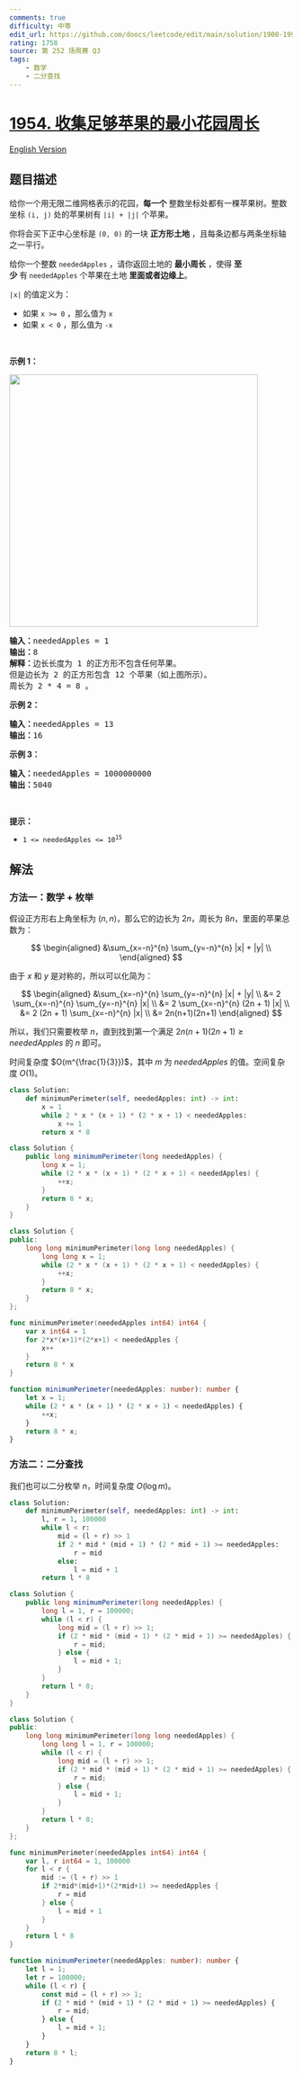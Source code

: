 ```yaml
---
comments: true
difficulty: 中等
edit_url: https://github.com/doocs/leetcode/edit/main/solution/1900-1999/1954.Minimum%20Garden%20Perimeter%20to%20Collect%20Enough%20Apples/README.md
rating: 1758
source: 第 252 场周赛 Q3
tags:
    - 数学
    - 二分查找
---
```


<!-- problem:start -->

# [1954. 收集足够苹果的最小花园周长](https://leetcode.cn/problems/minimum-garden-perimeter-to-collect-enough-apples)

[English Version](/solution/1900-1999/1954.Minimum%20Garden%20Perimeter%20to%20Collect%20Enough%20Apples/README_EN.md)

## 题目描述

<!-- description:start -->

<p>给你一个用无限二维网格表示的花园，<strong>每一个</strong>&nbsp;整数坐标处都有一棵苹果树。整数坐标&nbsp;<code>(i, j)</code>&nbsp;处的苹果树有 <code>|i| + |j|</code>&nbsp;个苹果。</p>

<p>你将会买下正中心坐标是 <code>(0, 0)</code>&nbsp;的一块 <strong>正方形土地</strong>&nbsp;，且每条边都与两条坐标轴之一平行。</p>

<p>给你一个整数&nbsp;<code>neededApples</code>&nbsp;，请你返回土地的&nbsp;<strong>最小周长</strong>&nbsp;，使得&nbsp;<strong>至少</strong>&nbsp;有<strong>&nbsp;</strong><code>neededApples</code>&nbsp;个苹果在土地&nbsp;<strong>里面或者边缘上</strong>。</p>

<p><code>|x|</code>&nbsp;的值定义为：</p>

<ul>
	<li>如果&nbsp;<code>x &gt;= 0</code>&nbsp;，那么值为&nbsp;<code>x</code></li>
	<li>如果&nbsp;<code>x &lt;&nbsp;0</code>&nbsp;，那么值为&nbsp;<code>-x</code></li>
</ul>

<p>&nbsp;</p>

<p><strong>示例 1：</strong></p>
<img alt="" src="https://fastly.jsdelivr.net/gh/doocs/leetcode@main/solution/1900-1999/1954.Minimum%20Garden%20Perimeter%20to%20Collect%20Enough%20Apples/images/1627790803-qcBKFw-image.png" style="width: 442px; height: 449px;" />
<pre>
<b>输入：</b>neededApples = 1
<b>输出：</b>8
<b>解释：</b>边长长度为 1 的正方形不包含任何苹果。
但是边长为 2 的正方形包含 12 个苹果（如上图所示）。
周长为 2 * 4 = 8 。
</pre>

<p><strong>示例 2：</strong></p>

<pre>
<b>输入：</b>neededApples = 13
<b>输出：</b>16
</pre>

<p><strong>示例 3：</strong></p>

<pre>
<b>输入：</b>neededApples = 1000000000
<b>输出：</b>5040
</pre>

<p>&nbsp;</p>

<p><strong>提示：</strong></p>

<ul>
	<li><code>1 &lt;= neededApples &lt;= 10<sup>15</sup></code></li>
</ul>

<!-- description:end -->

## 解法

<!-- solution:start -->

### 方法一：数学 + 枚举

假设正方形右上角坐标为 $(n, n)$，那么它的边长为 $2n$，周长为 $8n$，里面的苹果总数为：

$$
\begin{aligned}
&\sum_{x=-n}^{n} \sum_{y=-n}^{n} |x| + |y| \\
\end{aligned}
$$

由于 $x$ 和 $y$ 是对称的，所以可以化简为：

$$
\begin{aligned}
&\sum_{x=-n}^{n} \sum_{y=-n}^{n} |x| + |y| \\
&= 2 \sum_{x=-n}^{n} \sum_{y=-n}^{n} |x| \\
&= 2 \sum_{x=-n}^{n} (2n + 1) |x| \\
&= 2 (2n + 1) \sum_{x=-n}^{n} |x| \\
&= 2n(n+1)(2n+1)
\end{aligned}
$$

所以，我们只需要枚举 $n$，直到找到第一个满足 $2n(n+1)(2n+1) \geq neededApples$ 的 $n$ 即可。

时间复杂度 $O(m^{\frac{1}{3}})$，其中 $m$ 为 $neededApples$ 的值。空间复杂度 $O(1)$。

<!-- tabs:start -->

```python
class Solution:
    def minimumPerimeter(self, neededApples: int) -> int:
        x = 1
        while 2 * x * (x + 1) * (2 * x + 1) < neededApples:
            x += 1
        return x * 8
```

```java
class Solution {
    public long minimumPerimeter(long neededApples) {
        long x = 1;
        while (2 * x * (x + 1) * (2 * x + 1) < neededApples) {
            ++x;
        }
        return 8 * x;
    }
}
```

```cpp
class Solution {
public:
    long long minimumPerimeter(long long neededApples) {
        long long x = 1;
        while (2 * x * (x + 1) * (2 * x + 1) < neededApples) {
            ++x;
        }
        return 8 * x;
    }
};
```

```go
func minimumPerimeter(neededApples int64) int64 {
	var x int64 = 1
	for 2*x*(x+1)*(2*x+1) < neededApples {
		x++
	}
	return 8 * x
}
```

```ts
function minimumPerimeter(neededApples: number): number {
    let x = 1;
    while (2 * x * (x + 1) * (2 * x + 1) < neededApples) {
        ++x;
    }
    return 8 * x;
}
```

<!-- tabs:end -->

<!-- solution:end -->

<!-- solution:start -->

### 方法二：二分查找

我们也可以二分枚举 $n$，时间复杂度 $O(\log m)$。

<!-- tabs:start -->

```python
class Solution:
    def minimumPerimeter(self, neededApples: int) -> int:
        l, r = 1, 100000
        while l < r:
            mid = (l + r) >> 1
            if 2 * mid * (mid + 1) * (2 * mid + 1) >= neededApples:
                r = mid
            else:
                l = mid + 1
        return l * 8
```

```java
class Solution {
    public long minimumPerimeter(long neededApples) {
        long l = 1, r = 100000;
        while (l < r) {
            long mid = (l + r) >> 1;
            if (2 * mid * (mid + 1) * (2 * mid + 1) >= neededApples) {
                r = mid;
            } else {
                l = mid + 1;
            }
        }
        return l * 8;
    }
}
```

```cpp
class Solution {
public:
    long long minimumPerimeter(long long neededApples) {
        long long l = 1, r = 100000;
        while (l < r) {
            long mid = (l + r) >> 1;
            if (2 * mid * (mid + 1) * (2 * mid + 1) >= neededApples) {
                r = mid;
            } else {
                l = mid + 1;
            }
        }
        return l * 8;
    }
};
```

```go
func minimumPerimeter(neededApples int64) int64 {
	var l, r int64 = 1, 100000
	for l < r {
		mid := (l + r) >> 1
		if 2*mid*(mid+1)*(2*mid+1) >= neededApples {
			r = mid
		} else {
			l = mid + 1
		}
	}
	return l * 8
}
```

```ts
function minimumPerimeter(neededApples: number): number {
    let l = 1;
    let r = 100000;
    while (l < r) {
        const mid = (l + r) >> 1;
        if (2 * mid * (mid + 1) * (2 * mid + 1) >= neededApples) {
            r = mid;
        } else {
            l = mid + 1;
        }
    }
    return 8 * l;
}
```

<!-- tabs:end -->

<!-- solution:end -->

<!-- problem:end -->
